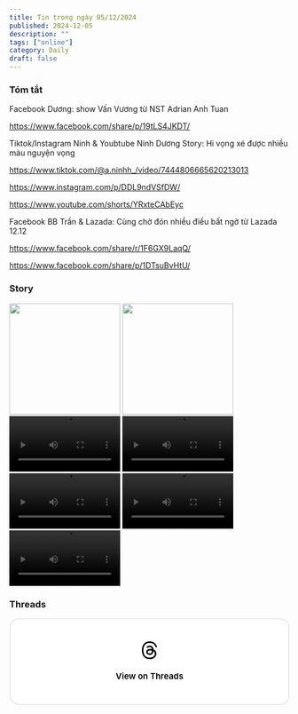 ```yaml
---
title: Tin trong ngày 05/12/2024
published: 2024-12-05
description: ""
tags: ["online"]
category: Daily
draft: false
---
```


### Tóm tắt 


Facebook Dương: show Vấn Vương từ NST Adrian Anh Tuan

https://www.facebook.com/share/p/19tLS4JKDT/

Tiktok/Instagram Ninh & Youbtube Ninh Dương Story: Hi vọng xé được nhiều màu nguyện vọng

https://www.tiktok.com/@a.ninhh_/video/7444806665620213013

https://www.instagram.com/p/DDL9ndVSfDW/

https://www.youtube.com/shorts/YRxteCAbEyc


Facebook BB Trần & Lazada: Cùng chờ đón nhiều điều bất ngờ từ Lazada 12.12 

https://www.facebook.com/share/r/1F6GX9LaqQ/

https://www.facebook.com/share/p/1DTsuBvHtU/


### Story 

<img width="200" src="https://github.com/user-attachments/assets/3e0246d5-5979-4ed4-ae56-87e60f69a503" />

<img width="200" src="https://github.com/user-attachments/assets/c359a8a3-468b-4b69-9359-6c11dc8a4eb0" />

<video width="200" controls>
  <source type="video/mp4" src="https://github.com/user-attachments/assets/ff4358f0-5bd8-48ac-9ab3-7245511af1a5" >
</video>

<video width="200" controls>
  <source type="video/mp4" src="https://github.com/user-attachments/assets/b120625d-ba3d-42c5-8751-84c51bf0b30d" >
</video>

<video width="200" controls>
  <source type="video/mp4" src="https://github.com/user-attachments/assets/a0318176-0006-4bb1-87e6-98a7bbfa27df" >
</video>

<video width="200" controls>
  <source type="video/mp4" src="https://github.com/user-attachments/assets/2a332725-7718-44a8-a923-d6ee58f7d5e0" >
</video>

<video width="200" controls>
  <source type="video/mp4" src="https://github.com/user-attachments/assets/4399bbcd-1b6f-48ea-a6d0-c6d891b3959a" >
</video>


### Threads 

<blockquote class="text-post-media" data-text-post-permalink="https://www.threads.net/@ninhduong_summary/post/DDM7R_bT2Oa" data-text-post-version="0" id="ig-tp-DDM7R_bT2Oa" style=" background:#FFF; border-width: 1px; border-style: solid; border-color: #00000026; border-radius: 16px; max-width:540px; margin: 1px; min-width:270px; padding:0; width:99.375%; width:-webkit-calc(100% - 2px); width:calc(100% - 2px);"> <a href="https://www.threads.net/@ninhduong_summary/post/DDM7R_bT2Oa" style=" background:#FFFFFF; line-height:0; padding:0 0; text-align:center; text-decoration:none; width:100%; font-family: -apple-system, BlinkMacSystemFont, sans-serif;" target="_blank"> <div style=" padding: 40px; display: flex; flex-direction: column; align-items: center;"><div style=" display:block; height:32px; width:32px; padding-bottom:20px;"> <svg aria-label="Threads" height="32px" role="img" viewBox="0 0 192 192" width="32px" xmlns="http://www.w3.org/2000/svg"> <path d="M141.537 88.9883C140.71 88.5919 139.87 88.2104 139.019 87.8451C137.537 60.5382 122.616 44.905 97.5619 44.745C97.4484 44.7443 97.3355 44.7443 97.222 44.7443C82.2364 44.7443 69.7731 51.1409 62.102 62.7807L75.881 72.2328C81.6116 63.5383 90.6052 61.6848 97.2286 61.6848C97.3051 61.6848 97.3819 61.6848 97.4576 61.6855C105.707 61.7381 111.932 64.1366 115.961 68.814C118.893 72.2193 120.854 76.925 121.825 82.8638C114.511 81.6207 106.601 81.2385 98.145 81.7233C74.3247 83.0954 59.0111 96.9879 60.0396 116.292C60.5615 126.084 65.4397 134.508 73.775 140.011C80.8224 144.663 89.899 146.938 99.3323 146.423C111.79 145.74 121.563 140.987 128.381 132.296C133.559 125.696 136.834 117.143 138.28 106.366C144.217 109.949 148.617 114.664 151.047 120.332C155.179 129.967 155.42 145.8 142.501 158.708C131.182 170.016 117.576 174.908 97.0135 175.059C74.2042 174.89 56.9538 167.575 45.7381 153.317C35.2355 139.966 29.8077 120.682 29.6052 96C29.8077 71.3178 35.2355 52.0336 45.7381 38.6827C56.9538 24.4249 74.2039 17.11 97.0132 16.9405C119.988 17.1113 137.539 24.4614 149.184 38.788C154.894 45.8136 159.199 54.6488 162.037 64.9503L178.184 60.6422C174.744 47.9622 169.331 37.0357 161.965 27.974C147.036 9.60668 125.202 0.195148 97.0695 0H96.9569C68.8816 0.19447 47.2921 9.6418 32.7883 28.0793C19.8819 44.4864 13.2244 67.3157 13.0007 95.9325L13 96L13.0007 96.0675C13.2244 124.684 19.8819 147.514 32.7883 163.921C47.2921 182.358 68.8816 191.806 96.9569 192H97.0695C122.03 191.827 139.624 185.292 154.118 170.811C173.081 151.866 172.51 128.119 166.26 113.541C161.776 103.087 153.227 94.5962 141.537 88.9883ZM98.4405 129.507C88.0005 130.095 77.1544 125.409 76.6196 115.372C76.2232 107.93 81.9158 99.626 99.0812 98.6368C101.047 98.5234 102.976 98.468 104.871 98.468C111.106 98.468 116.939 99.0737 122.242 100.233C120.264 124.935 108.662 128.946 98.4405 129.507Z" /></svg></div><div style=" font-size: 15px; line-height: 21px; color: #000000; font-weight: 600; "> View on Threads</div></div></a></blockquote>
<script async src="https://www.threads.net/embed.js"></script>